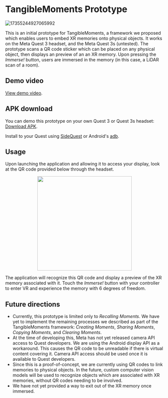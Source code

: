 # TangibleMoments Prototype

![17355244927065992](https://github.com/user-attachments/assets/5eeeac93-05ff-4c31-8320-cea47fe5096a)

This is an initial prototype for TangibleMoments, a framework we proposed which enables users to embed XR memories onto physical objects. 
It works on the Meta Quest 3 headset, and the Meta Quest 3s (untested).
The prototype scans a QR code sticker which can be placed on any physical object, then displays an preview of an an XR memory. Upon pressing the *Immerse!* button, users are immersed in the memory (in this case, a LiDAR scan of a room).

## Demo video
[View demo video](https://drive.google.com/file/d/1o5lQPipK9xD9BnOwcPuS56LY1ME5SIUf/view?usp=sharing).

## APK download
You can demo this prototype on your own Quest 3 or Quest 3s headset: [Download APK](https://drive.google.com/file/d/1Cjmj2VF8y7oyseL43Zvd-WS8ykAxJqeq/view?usp=sharing).

Install to your Quest using [SideQuest](https://sidequestvr.com/setup-howto) or Android's [adb](https://developer.android.com/studio/command-line/adb).

## Usage
Upon launching the application and allowing it to access your display, look at the QR code provided below through the headset.

<p align="center">
<img style="width:300px" src="https://github.com/user-attachments/assets/242cdb9c-cfab-44c4-ba83-7ce05830a720"/>
</p>

The application will recognize this QR code and display a preview of the XR memory associated with it. Touch the *Immerse!* button with your controller to enter VR and experience the memory with 6 degrees of freedom.

## Future directions

- Currently, this prototype is limited only to *Recalling Moments*. We have yet to implement the remaining processes we described as part of the TangibleMoments framework: *Creating Moments*, *Sharing Moments*, *Copying Moments*, and *Clearing Moments*.
- At the time of developing this, Meta has not yet released camera API access to Quest developers. We are using the Android display API as a workaround. This causes the QR code to be unreadable if there is virtual content covering it. Camera API access should be used once it is available to Quest developers.
- Since this is a proof-of-concept, we are currently using QR codes to link memories to physical objects. In the future, custom computer vision models will be used to recognize objects which are associated with XR memories, without QR codes needing to be involved.
- We have not yet provided a way to exit out of the XR memory once immersed.
